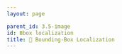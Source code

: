 ```yaml
---
layout: page

parent_id: 3.5-image
id: Bbox localization
title: 🔲 Bounding-Box Localization
---
```

